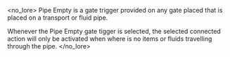 <no_lore>
Pipe Empty is a gate trigger provided on any gate placed that is placed on a transport or fluid pipe.

Whenever the Pipe Empty gate tigger is selected, the selected connected action will only be activated when where is no items or fluids travelling through the pipe.
</no_lore>